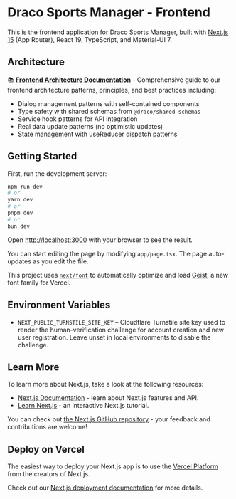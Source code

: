 # Draco Sports Manager - Frontend

This is the frontend application for Draco Sports Manager, built with [Next.js 15](https://nextjs.org) (App Router), React 19, TypeScript, and Material-UI 7.

## Architecture

📚 **[Frontend Architecture Documentation](./FRONTEND_ARCHITECTURE.md)** - Comprehensive guide to our frontend architecture patterns, principles, and best practices including:

- Dialog management patterns with self-contained components
- Type safety with shared schemas from `@draco/shared-schemas`
- Service hook patterns for API integration
- Real data update patterns (no optimistic updates)
- State management with useReducer dispatch patterns

## Getting Started

First, run the development server:

```bash
npm run dev
# or
yarn dev
# or
pnpm dev
# or
bun dev
```

Open [http://localhost:3000](http://localhost:3000) with your browser to see the result.

You can start editing the page by modifying `app/page.tsx`. The page auto-updates as you edit the file.

This project uses [`next/font`](https://nextjs.org/docs/app/building-your-application/optimizing/fonts) to automatically optimize and load [Geist](https://vercel.com/font), a new font family for Vercel.

## Environment Variables

- `NEXT_PUBLIC_TURNSTILE_SITE_KEY` – Cloudflare Turnstile site key used to render the human-verification challenge for account creation and new user registration. Leave unset in local environments to disable the challenge.

## Learn More

To learn more about Next.js, take a look at the following resources:

- [Next.js Documentation](https://nextjs.org/docs) - learn about Next.js features and API.
- [Learn Next.js](https://nextjs.org/learn) - an interactive Next.js tutorial.

You can check out [the Next.js GitHub repository](https://github.com/vercel/next.js) - your feedback and contributions are welcome!

## Deploy on Vercel

The easiest way to deploy your Next.js app is to use the [Vercel Platform](https://vercel.com/new?utm_medium=default-template&filter=next.js&utm_source=create-next-app&utm_campaign=create-next-app-readme) from the creators of Next.js.

Check out our [Next.js deployment documentation](https://nextjs.org/docs/app/building-your-application/deploying) for more details.
